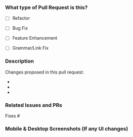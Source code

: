 <!-- Please fill the following fields to help the maintainers understand your PR -->

### What type of Pull Request is this?
<!-- Put a "x" mark in the appropriate boxes -->
- [ ] Refactor
- [ ] Bug Fix
- [ ] Feature Enhancement
- [ ] Grammar/Link Fix


### Description
<!-- Describe the changes you've made -->
Changes proposed in this pull request:

-
-
-


### Related Issues and PRs
<!-- Does this PR solve any Issues or complement any PR? Mention them here. -->
Fixes #


### Mobile & Desktop Screenshots (If any UI changes)
<!-- Please proviide screenshots if you're making any visual changes -->


